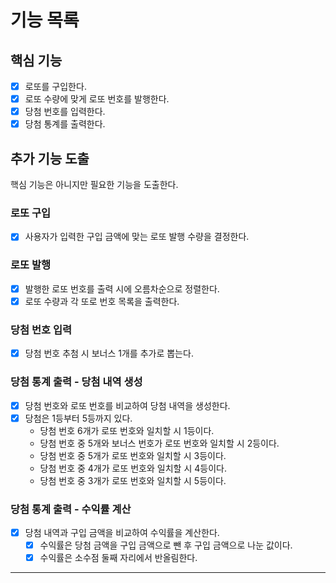 # 기능 목록
## 핵심 기능

- [x] 로또를 구입한다.
- [x] 로또 수량에 맞게 로또 번호를 발행한다.
- [x] 당첨 번호를 입력한다.
- [x] 당첨 통계를 출력한다.

## 추가 기능 도출

핵심 기능은 아니지만 필요한 기능을 도출한다.

### 로또 구입
- [x] 사용자가 입력한 구입 금액에 맞는 로또 발행 수량을 결정한다.
### 로또 발행
- [x] 발행한 로또 번호를 출력 시에 오름차순으로 정렬한다.
- [x] 로또 수량과 각 또로 번호 목록을 출력한다.
### 당첨 번호 입력
- [x] 당첨 번호 추첨 시 보너스 1개를 추가로 뽑는다.
### 당첨 통계 출력 - 당첨 내역 생성
- [x] 당첨 번호와 로또 번호를 비교하여 당첨 내역을 생성한다.
- [x] 당첨은 1등부터 5등까지 있다.
    - 당첨 번호 6개가 로또 번호와 일치할 시 1등이다.
    - 당첨 번호 중 5개와 보너스 번호가 로또 번호와 일치할 시 2등이다.
    - 당첨 번호 중 5개가 로또 번호와 일치할 시 3등이다.
    - 당첨 번호 중 4개가 로또 번호와 일치할 시 4등이다.
    - 당첨 번호 중 3개가 로또 번호와 일치할 시 5등이다.
### 당첨 통계 출력 - 수익률 계산
- [x] 당첨 내역과 구입 금액을 비교하여 수익률을 계산한다.
    - [x] 수익률은 당첨 금액을 구입 금액으로 뺀 후 구입 금액으로 나눈 값이다.
    - [x] 수익률은 소수점 둘째 자리에서 반올림한다.
---